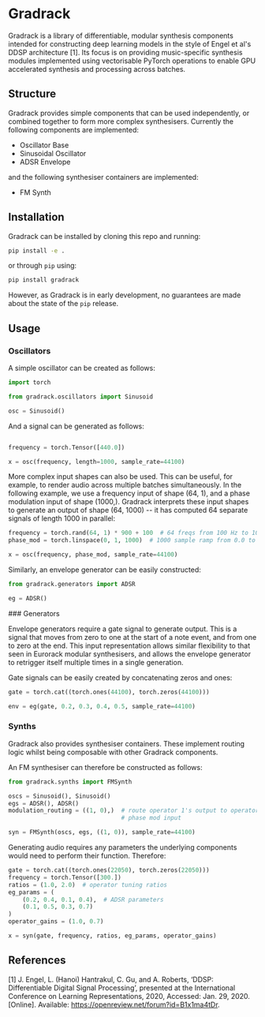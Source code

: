 # Gradrack

Gradrack is a library of differentiable, modular synthesis components intended
for constructing deep learning models in the style of Engel et al's DDSP
architecture [1]. Its focus is on providing music-specific synthesis modules
implemented using vectorisable PyTorch operations to enable GPU accelerated
synthesis and processing across batches.

## Structure

Gradrack provides simple components that can be used independently, or combined
together to form more complex synthesisers. Currently the following components
are implemented:

* Oscillator Base
* Sinusoidal Oscillator
* ADSR Envelope

and the following synthesiser containers are implemented:

* FM Synth

## Installation

Gradrack can be installed by cloning this repo and running:

```bash
pip install -e .
```

or through `pip` using:

```bash
pip install gradrack
```

However, as Gradrack is in early development, no guarantees are made about the
state of the `pip` release.

## Usage

### Oscillators 

A simple oscillator can be created as follows:

```python
import torch

from gradrack.oscillators import Sinusoid

osc = Sinusoid()
```

And a signal can be generated as follows:

```python

frequency = torch.Tensor([440.0])

x = osc(frequency, length=1000, sample_rate=44100)
```

More complex input shapes can also be used. This can be useful, for example, to
render audio across multiple batches simultaneously. In the following example,
we use a frequency input of shape (64, 1), and a phase modulation input of shape
(1000,). Gradrack interprets these input shapes to generate an output of shape
(64, 1000) -- it has computed 64 separate signals of length 1000 in parallel:

```python
frequency = torch.rand(64, 1) * 900 + 100  # 64 freqs from 100 Hz to 1000 Hz
phase_mod = torch.linspace(0, 1, 1000)  # 1000 sample ramp from 0.0 to 1.0

x = osc(frequency, phase_mod, sample_rate=44100)
```

Similarly, an envelope generator can be easily constructed:

```python
from gradrack.generators import ADSR

eg = ADSR()
```

### Generators 

Envelope generators require a gate signal to generate output. This is a signal
that moves from zero to one at the start of a note event, and from one to zero
at the end. This input representation allows similar flexibility to that seen
in Eurorack modular synthesisers, and allows the envelope generator to retrigger
itself multiple times in a single generation.

Gate signals can be easily created by concatenating zeros and ones:

```python
gate = torch.cat((torch.ones(44100), torch.zeros(44100)))

env = eg(gate, 0.2, 0.3, 0.4, 0.5, sample_rate=44100)
```

### Synths

Gradrack also provides synthesiser containers. These implement routing logic
whilst being composable with other Gradrack components.

An FM synthesiser can therefore be constructed as follows:

```python
from gradrack.synths import FMSynth

oscs = Sinusoid(), Sinusoid()
egs = ADSR(), ADSR()
modulation_routing = ((1, 0),)  # route operator 1's output to operator 0's
                                # phase mod input

syn = FMSynth(oscs, egs, ((1, 0)), sample_rate=44100)
```

Generating audio requires any parameters the underlying components would need
to perform their function. Therefore:

```python
gate = torch.cat((torch.ones(22050), torch.zeros(22050)))
frequency = torch.Tensor([300.])
ratios = (1.0, 2.0)  # operator tuning ratios
eg_params = (
    (0.2, 0.4, 0.1, 0.4),  # ADSR parameters
    (0.1, 0.5, 0.3, 0.7)
)
operator_gains = (1.0, 0.7)

x = syn(gate, frequency, ratios, eg_params, operator_gains)
```

## References

[1] J. Engel, L. (Hanoi) Hantrakul, C. Gu, and A. Roberts, ‘DDSP: Differentiable
Digital Signal Processing’, presented at the International Conference on
Learning Representations, 2020, Accessed: Jan. 29, 2020. [Online]. Available:
https://openreview.net/forum?id=B1x1ma4tDr.


